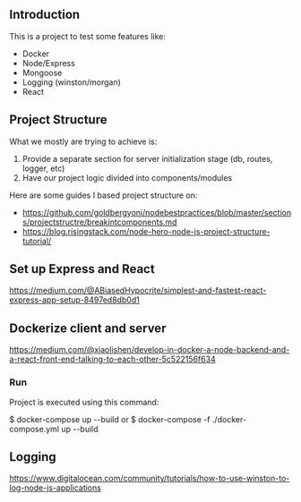 

## Introduction
This is a project to test some features like:
- Docker
- Node/Express
- Mongoose
- Logging (winston/morgan)
- React

## Project Structure
What we mostly are trying to achieve is:
1. Provide a separate section for server initialization stage (db, routes, logger, etc)
2. Have our project logic divided into components/modules

Here are some guides I based project structure on:

- https://github.com/goldbergyoni/nodebestpractices/blob/master/sections/projectstructre/breakintcomponents.md
- https://blog.risingstack.com/node-hero-node-js-project-structure-tutorial/

## Set up Express and React
https://medium.com/@ABiasedHypocrite/simplest-and-fastest-react-express-app-setup-8497ed8db0d1

## Dockerize client and server
https://medium.com/@xiaolishen/develop-in-docker-a-node-backend-and-a-react-front-end-talking-to-each-other-5c522156f634

### Run
Project is executed using this command:

$ docker-compose up --build
or
$ docker-compose -f ./docker-compose.yml up --build

## Logging
https://www.digitalocean.com/community/tutorials/how-to-use-winston-to-log-node-js-applications